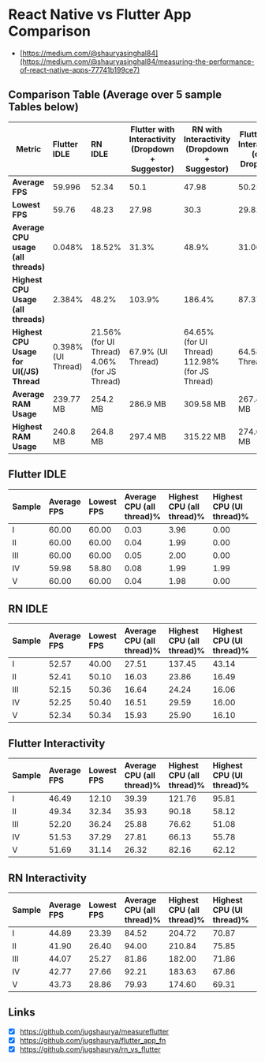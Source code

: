 # React Native vs Flutter App Comparison

- [https://medium.com/@shauryasinghal84](https://medium.com/@shauryasinghal84/measuring-the-performance-of-react-native-apps-77741b199ce7)

## Comparison Table (Average over 5 sample Tables below)

| Metric                                         | Flutter IDLE       | RN IDLE                                                     | Flutter with Interactivity<br/>(Dropdown + Suggestor) | RN with Interactivity<br/>(Dropdown + Suggestor)              | Flutter with Interactivity <br/> (only Dropdown) | RN with Interactivity <br/> (only Dropdown)                   |
| ---------------------------------------------- | :----------------- | :---------------------------------------------------------- | ----------------------------------------------------- | ------------------------------------------------------------- | ------------------------------------------------ | ------------------------------------------------------------- |
| **Average FPS**                                | 59.996             | 52.34                                                       | 50.1                                                  | 47.98                                                         | 50.25                                            | 43.5                                                          |
| **Lowest FPS**                                 | 59.76              | 48.23                                                       | 27.98                                                 | 30.3                                                          | 29.82                                            | 26.3                                                          |
| **Average CPU usage <br/> (all threads)**      | 0.048%             | 18.52%                                                      | 31.3%                                                 | 48.9%                                                         | 31.06%                                           | 86.5%                                                         |
| **Highest CPU Usage <br/> (all threads)**      | 2.384%             | 48.2%                                                       | 103.9%                                                | 186.4%                                                        | 87.37%                                           | 191.16%                                                       |
| **Highest CPU Usage <br/> for UI(/JS) Thread** | 0.398% (UI Thread) | 21.56% <br/>(for UI Thread) <br/> 4.06%<br/>(for JS Thread) | 67.9% (UI Thread)                                     | 64.65%<br/>(for UI Thread) <br/> 112.98% <br/>(for JS Thread) | 64.582%(UI Thread)                               | 71.15%<br/>(for UI Thread) <br/> 113.46% <br/>(for JS Thread) |
| **Average RAM Usage**                          | 239.77 MB          | 254.2 MB                                                    | 286.9 MB                                              | 309.58 MB                                                     | 267.476 MB                                       | 317.5 MB                                                      |
| **Highest RAM Usage**                          | 240.8 MB           | 264.8 MB                                                    | 297.4 MB                                              | 315.22 MB                                                     | 274.634 MB                                       | 330.9 MB                                                      |

## Flutter IDLE

| Sample | Average FPS | Lowest FPS | Average CPU (all thread)% | Highest CPU (all thread)% | Highest CPU (UI thread)% | Average RAM (in MB) | Highest RAM (in MB) |
| :----- | :---------- | :--------- | :------------------------ | :------------------------ | :----------------------- | :------------------ | :------------------ |
| I      | 60.00       | 60.00      | 0.03                      | 3.96                      | 0.00                     | 242.47              | 245.74              |
| II     | 60.00       | 60.00      | 0.04                      | 1.99                      | 0.00                     | 241.71              | 241.71              |
| III    | 60.00       | 60.00      | 0.05                      | 2.00                      | 0.00                     | 240.51              | 241.70              |
| IV     | 59.98       | 58.80      | 0.08                      | 1.99                      | 1.99                     | 237.31              | 237.93              |
| V      | 60.00       | 60.00      | 0.04                      | 1.98                      | 0.00                     | 236.87              | 236.87              |

## RN IDLE

| Sample | Average FPS | Lowest FPS | Average CPU (all thread)% | Highest CPU (all thread)% | Highest CPU (UI thread)% | Highest CPU (JS thread)% | Average RAM (in MB) | Highest RAM (in MB) |
| :----- | :---------- | :--------- | :------------------------ | :------------------------ | :----------------------- | :----------------------- | :------------------ | :------------------ |
| I      | 52.57       | 40.00      | 27.51                     | 137.45                    | 43.14                    | NaN                      | 213.23              | 254.88              |
| II     | 52.41       | 50.10      | 16.03                     | 23.86                     | 16.49                    | 4.07                     | 272.58              | 273.78              |
| III    | 52.15       | 50.36      | 16.64                     | 24.24                     | 16.06                    | 4.05                     | 268.71              | 271.12              |
| IV     | 52.25       | 50.40      | 16.51                     | 29.59                     | 16.00                    | 4.03                     | 261.35              | 265.38              |
| V      | 52.34       | 50.34      | 15.93                     | 25.90                     | 16.10                    | 4.09                     | 255.25              | 258.80              |

## Flutter Interactivity

| Sample | Average FPS | Lowest FPS | Average CPU (all thread)% | Highest CPU (all thread)% | Highest CPU (UI thread)% | Average RAM (in MB) | Highest RAM (in MB) |
| :----- | :---------- | :--------- | :------------------------ | :------------------------ | :----------------------- | :------------------ | :------------------ |
| I      | 46.49       | 12.10      | 39.39                     | 121.76                    | 95.81                    | 257.47              | 279.54              |
| II     | 49.34       | 32.34      | 35.93                     | 90.18                     | 58.12                    | 268.13              | 271.66              |
| III    | 52.20       | 36.24      | 25.88                     | 76.62                     | 51.08                    | 269.18              | 273.03              |
| IV     | 51.53       | 37.29      | 27.81                     | 66.13                     | 55.78                    | 270.35              | 273.16              |
| V      | 51.69       | 31.14      | 26.32                     | 82.16                     | 62.12                    | 272.25              | 275. 78             |

## RN Interactivity

| Sample | Average FPS | Lowest FPS | Average CPU (all thread)% | Highest CPU (all thread)% | Highest CPU (UI thread)% | Highest CPU (JS thread)% | Average RAM (in MB) | Highest RAM (in MB) |
| :----- | :---------- | :--------- | :------------------------ | :------------------------ | :----------------------- | :----------------------- | :------------------ | :------------------ |
| I      | 44.89       | 23.39      | 84.52                     | 204.72                    | 70.87                    | 117.53                   | 291.04              | 311.30              |
| II     | 41.90       | 26.40      | 94.00                     | 210.84                    | 75.85                    | 117.53                   | 324.24              | 338.68              |
| III    | 44.07       | 25.27      | 81.86                     | 182.00                    | 71.86                    | 113.77                   | 334.76              | 348.44              |
| IV     | 42.77       | 27.66      | 92.21                     | 183.63                    | 67.86                    | 111.33                   | 318.40              | 327.29              |
| V      | 43.73       | 28.86      | 79.93                     | 174.60                    | 69.31                    | 107.14                   | 319.16              | 328.86              |

<!-- ## 🔗 [Flutter IDLE Charts](https://htmlpreview.github.io/?https://github.com/jugshaurya/rn_vs_flutter/blob/main/Flutter%20IDLE/Performance%20Profiler.html)

<span>
<img src="./Flutter%20IDLE/FPS.svg" width="300" height="300">
<img src = "./Flutter%20IDLE/TotalxCPUxUsagexxxx.svg" width="300" height="300">
</span>
<br/>
<span>
<img src = "./Flutter%20IDLE/CPUxUsagexperxthreadxxxx.svg" width="300" height="300">
<img src = "./Flutter%20IDLE/RAMxUsagexx MBx.svg" width="300" height="300">
</span>

## 🔗 [Flutter With Interactivity Charts](https://htmlpreview.github.io/?https://github.com/jugshaurya/rn_vs_flutter/blob/main/Flutter_interactivity/Performance%20Profiler.html)

<span>
<img src="./Flutter_interactivity/FPS.svg" width="300" height="300">
<img src = "./Flutter_interactivity/TotalxCPUxUsagexxxx.svg" width="300" height="300">
</span>
<br/>
<span>
<img src = "./Flutter_interactivity/CPUxUsagexperxthreadxxxx.svg" width="300" height="300">
<img src = "./Flutter_interactivity/RAMxUsagexx MBx.svg" width="300" height="300">
</span>

## 🔗 [RN IDLE Charts](https://htmlpreview.github.io/?https://github.com/jugshaurya/rn_vs_flutter/blob/main/RN_IDLE/Performance%20Profiler.html)

<span>
<img src = "./RN_IDLE/FPS.svg" width="300" height="300">
<img src = "./RN_IDLE/TotalxCPUxUsagexxxx.svg" width="300" height="300">
</span>
<br/>
<span>
<img src = "./RN_IDLE/CPUxUsagexperxthreadxxxx.svg" width="300" height="300">
<img src = "./RN_IDLE/RAMxUsagexx MBx.svg" width="300" height="300">
</span>

## 🔗 [RN With Interactivity Charts](https://htmlpreview.github.io/?https://github.com/jugshaurya/rn_vs_flutter/blob/main/RN_interactivity/Performance%20Profiler.html)

<span>
<img src = "./RN_interactivity/FPS.svg" width="300" height="300">
<img src = "./RN_interactivity/TotalxCPUxUsagexxxx.svg" width="300" height="300">
</span>
<br/>
<span>
<img src = "./RN_interactivity/CPUxUsagexperxthreadxxxx.svg" width="300" height="300">
<img src = "./RN_interactivity/RAMxUsagexx MBx.svg" width="300" height="300">
</span> -->

## Links

- [x] https://github.com/jugshaurya/measureflutter
- [x] https://github.com/jugshaurya/flutter_app_fn
- [x] https://github.com/jugshaurya/rn_vs_flutter
